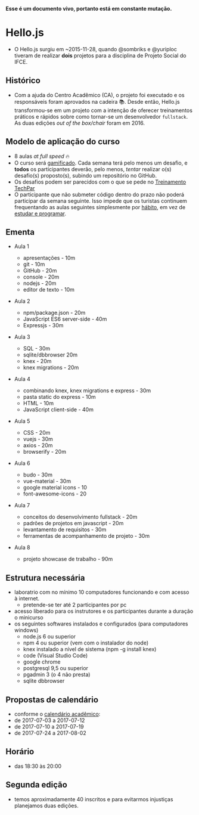 **Esse é um documento vivo, portanto está em constante mutação.**

# Hello.js

- O Hello.js surgiu em ~2015-11-28, quando @sombriks e @yuriploc tiveram de realizar **dois** projetos para a disciplina de Projeto Social do IFCE.

## Histórico

- Com a ajuda do Centro Acadêmico (CA), o projeto foi executado e os responsáveis foram aprovados na cadeira :books:. Desde então, Hello.js transformou-se em um projeto com a intenção de oferecer treinamentos práticos e rápidos sobre como tornar-se um desenvolvedor `fullstack`. As duas edições _out of the box/chair_ foram em 2016.

## Modelo de aplicação do curso

- 8 aulas _at full speed_ :fire:
- O curso será [gamificado](https://en.wikipedia.org/wiki/Gamification). Cada semana terá pelo menos um desafio, e **todos** os participantes deverão, pelo menos, _tentar_ realizar o(s) desafio(s) proposto(s), subindo um repositório no GitHub.
- Os desafios podem ser parecidos com o que se pede no [Treinamento TechPar](https://gist.github.com/sombriks/82d4b9b41b1281b392ac32fac4fbba61)
- O participante que não submeter código dentro do prazo não poderá participar da semana seguinte. Isso impede que os turistas continuem frequentando as aulas seguintes simplesmente por [hábito](http://study.com/articles/20_Bad_Habits_That_Dont_Belong_in_College.html), em vez de [estudar e programar](http://www.educationcorner.com/habits-of-successful-students.html).

## Ementa

- Aula 1
  - apresentações - 10m
  - git - 10m
  - GitHub - 20m
  - console - 20m
  - nodejs - 20m
  - editor de texto - 10m

- Aula 2
  - npm/package.json - 20m
  - JavaScript ES6 server-side - 40m
  - Expressjs - 30m

- Aula 3
  - SQL - 30m
  - sqlite/dbbrowser 20m
  - knex - 20m
  - knex migrations - 20m

- Aula 4
  - combinando knex, knex migrations e express - 30m
  - pasta static do express - 10m
  - HTML - 10m
  - JavaScript client-side - 40m

- Aula 5
  - CSS - 20m
  - vuejs - 30m
  - axios - 20m
  - browserify - 20m

- Aula 6
  - budo - 30m
  - vue-material - 30m
  - google material icons - 10
  - font-awesome-icons - 20
 
- Aula 7
  - conceitos do desenvolvimento fullstack - 20m
  - padrões de projetos em javascript - 20m
  - levantamento de requisitos - 30m
  - ferramentas de acompanhamento de projeto - 30m

- Aula 8 
  - projeto showcase de trabalho - 90m

## Estrutura necessária

- laboratrio com no mínimo 10 computadores funcionando e com acesso à internet. 
  - pretende-se ter até 2 participantes por pc
- acesso liberado para os instrutores e os participantes durante a duração o minicurso
- os seguintes softwares instalados e configurados (para computadores windows)
  - node.js 6 ou superior
  - npm 4 ou superior (vem com o instalador do node)
  - knex instalado a nível de sistema (npm -g install knex)
  - code (Visual Studio Code)
  - google chrome
  - postgresql 9,5 ou superior
  - pgadmin 3 (o 4 não presta)
  - sqlite dbbrowser 
  
## Propostas de calendário

- conforme o [calendário acadêmico](http://ifce.edu.br/fortaleza/calendario):
- de 2017-07-03 a 2017-07-12
- de 2017-07-10 a 2017-07-19
- de 2017-07-24 a 2017-08-02

## Horário

- das 18:30 às 20:00

## Segunda edição

- temos aproximadamente 40 inscritos e para evitarmos injustiças planejamos duas edições.
